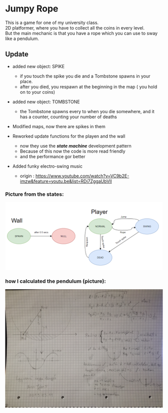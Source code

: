 # Jumpy Rope  

This is a game for one of my university class.  
2D platformer, where you have to collect all the coins in every level.  
But the main mechanic is that you  have  a rope which you can use to sway like a pendulum.  




## Update  
- added new object: SPIKE  
    - if you touch the spike you die and a Tombstone spawns in your place.  
    - after you died, you respawn at the beginning in the map ( you hold on to your coins)  

- added new object: TOMBSTONE
    - the Tombstone spawns every to when you die somewhere, and it has a counter, counting your number of deaths  

- Modified maps, now there are spikes in them

- Reworked update functions for the playen and the wall
    - now they use the ***state machine*** development pattern
    - Because of this now the code is more read friendly
    - and the performance gor better
- Added funky electro-swing music
	- origin : https://www.youtube.com/watch?v=VC9b2E-imzw&feature=youtu.be&list=RDj7ZggaUbVlI

### Picture from the states:
![](States.png)

### how I calculated the pendulum (picture):
![](swing.jpg)
